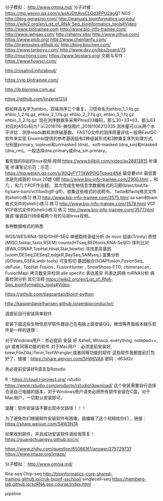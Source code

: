 分子模拟：
http://www.omnia.md/
分子对接：
https://mp.weixin.qq.com/s/asAJDttAvsCLGd3PPU2agQ?
NGS：
http://blog.genesino.com/
http://manuals.bioinformatics.ucr.edu/
https://wiki2.org/en/List_of_RNA-Seq_bioinformatics_tools#Video
http://www.biotrainee.com
http://www.bio-info-trainee.com/
http://www.iwhgao.com/
http://shemy.site/
http://www.zilhua.com/
https://www.plob.org/
http://www.chenlianfu.com/
http://tiramisutes.github.io/
http://blog.biochen.com/
https://www.tanboyu.com/
http://www.dxy.cn/bbs/board/73
http://muchong.com/
https://www.biostars.org/
文献与写作：
https://www.howsci.com/

http://rosalind.info/about/

https://vip.biotrainee.com/


http://ib.bioninja.com.au/


https://github.com/jmzeng1314

假如样品名字为ehbio，双端测序三个重复。习惯命名为ehbio_1_1.fq.gz ehbio_1_2.fq.gz,  ehbio_2_1.fq.gz ehbio_2_2.fq.gz,  ehbio_3_1.fq.gz ehbio_3_2.fq.gz. 
现在测序数据多采用Phred33编码，那么30+33=63，那么63对应的ASCii码为?
![2018116-微信图片_20181106213335](http://cdn.simonyang.club/2018116-微信图片_20181106213335.jpg)
测序量可以从两个水平评估：测序reads数和测序碱基数。
FASTQ文件的测序质量评估一般用FastQC软件来实现
Ensembl提供的参考基因组有2种组装形式和3种重复序列处理方式, 分别是primary, toplevel和unmasked (dna)、soft-masked (dna_sm)和masked (dna_rm)。一般选择dna.primary或dna_sm.primary。

看完我的B站的linux视频:视频:https://www.bilibili.com/video/av28813815
听课笔
听课笔记示范：示范：https://mp.weixin.qq.com/s/X0QvFYT1XWP0IGTcpwz4NA
最低要shit
最低要求是完成我的 linux 20题 0题 http://www.bio-info-trainee.com/2900.html ，和几 ，和几个PDF作业题。
其次完成生物信息学数据格式的习题(blast/blat/fa-fq/sam-bam/vcf/bed/gtf-gff)，收集这些格式的说明书。
fasta和fastq格式文件的shell小练习 练习 http://www.bio-info-trainee.com/3575.html 
sa 
sam和bam格式文件的shell小练习 练习 http://www.bio-info-trainee.com/3578.html
VCF
VCF格式文件的shell小练习 练习 http://www.bio-info-trainee.com/3577.html 
强调 
强调自行持续看两个月的马哥linux视频。


各种数据格式的熟悉

WGS/WES/RNA-SEQ/CHIP-SEQ
单细胞转录组分析
de novo 组装(Trinity)
质控(MISO,fastqc,fastx,RSEM)
counts(HTseq,BEDtools,RNA-SeQC)
序列比对(BWA,GSNAP,TopHat,Hisat,Star,bowtie)
寻找差异基因(voom,DESeq,DESeq2,edgeR,BaySeq,SAMseq,)
富集分析(GOstats,GSEA,web-tools)
可变剪切
基因融合(SOAPfusion,FusionSeq, deFuse , TopHat-Fusion , FusionHunter , SnowShoes-FTD, chimerascan，FusionMap)
拷贝数变异检测
alle specific 表达差异
共表达网络
miRNA分析
病毒检测分析
其它注释
https://wiki2.org/en/List_of_RNA-Seq_bioinformatics_tools#Video



https://github.com/tiagoantao/bioinf-python

http://kasperdanielhansen.github.io/genbioconductor/

请提前自行安装简单软件

安装下面这些生物信息学软件跟自己在电脑上面安装QQ，微信等界面版本娱乐软件是一样的道理：

对于Windows用户：务必提前 安装 好 Xshell, Winscp, everything, notepad++, git 或者同等功能的软件
对于Mac用户：必须提前安装好, brew,FileZilla,iTerm,TextWrangler,或者同等功能的软件
这些软件我都提前打包好了，链接：https://share.weiyun.com/5hW6VAA 密码：d63d2c

务必提前安装好R语言及Rstudio

R：https://cloud.r-project.org/
rstudio https://www.rstudio.com/products/rstudio/download/
这个安装需要自行选择合适自己电脑的版本，对于Windows用户请务必把所有软件安装在C盘，对于Mac用户，一切默认安装即可。

提醒：软件安装请不要出现中文路径！！！

为了避免你们根据邮件安装软件有困难，我编辑了这个视频给你们 ，链接：https://share.weiyun.com/54W3N7A  

如果收到邮件，并且成功安装软件请给我答复！
https://guangchuangyu.github.io/cn/


https://www.zhihu.com/question/65066161/answer/275729737
https://www.imaze.org/imaze/













分子模拟：
http://www.omnia.md/

Rna-seq Chip-seq
http://bioinformatics-core-shared-training.github.io/cruk-bioinf-sschool/
singlecell-seq
https://hemberg-lab.github.io/scRNA.seq.course/index.html

pipeline